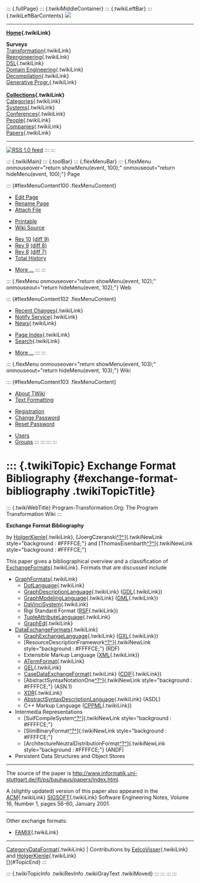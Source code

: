 ::: {.fullPage}
::: {.twikiMiddleContainer}
::: {.twikiLeftBar}
::: {.twikiLeftBarContents}
![](../pub/transformation.gif)

------------------------------------------------------------------------

**[Home](WebHome){.twikiLink}**

**Surveys**\
[Transformation](ProgramTransformation){.twikiLink}\
[Reengineering](ReengineeringWiki){.twikiLink}\
[DSL](DomainSpecificLanguages){.twikiLink}\
[Domain Engineering](DomainEngineering){.twikiLink}\
[Decompilation](DeCompilation){.twikiLink}\
[Generative Progr.](GenerativeProgrammingWiki){.twikiLink}\
\
**[Collections](CategoryCollection){.twikiLink}**\
[Categories](CategoryCategory){.twikiLink}\
[Systems](TransformationSystems){.twikiLink}\
[Conferences](TransformationConferences){.twikiLink}\
[People](TransformationPeople){.twikiLink}\
[Companies](TransformationCompanies){.twikiLink}\
[Papers](CategoryPaper){.twikiLink}

------------------------------------------------------------------------

[![](../pub/rss.gif "RSS 1.0 feed")](WebRss@skin=rss)
:::
:::

::: {.twikiMain}
::: {.toolBar}
::: {.flexMenuBar}
::: {.flexMenu onmouseover="return showMenu(event, 100);" onmouseout="return hideMenu(event, 100);"}
Page

::: {#flexMenuContent100 .flexMenuContent}
-   [Edit
    Page](http://www.program-transformation.org/edit/Transform/ExchangeFormatBibliography?t=1536826476)
-   [Rename
    Page](http://www.program-transformation.org/rename/Transform/ExchangeFormatBibliography)
-   [Attach
    File](http://www.program-transformation.org/attach/Transform/ExchangeFormatBibliography)

<!-- -->

-   [Printable](http://www.program-transformation.org/view/Transform/ExchangeFormatBibliography?skin=print.pattern)
-   [Wiki
    Source](http://www.program-transformation.org/view/Transform/ExchangeFormatBibliography?skin=text&raw=on&contenttype=text/plain)

<!-- -->

-   [Rev
    10](http://www.program-transformation.org/view/Transform/ExchangeFormatBibliography?rev=1.10)
    [(diff 9)](http://www.program-transformation.org/rdiff/Transform/ExchangeFormatBibliography?rev1=1.10&rev2=1.9)
-   [Rev
    9](http://www.program-transformation.org/view/Transform/ExchangeFormatBibliography?rev=1.9)
    [(diff 8)](http://www.program-transformation.org/rdiff/Transform/ExchangeFormatBibliography?rev1=1.9&rev2=1.8)
-   [Rev
    8](http://www.program-transformation.org/view/Transform/ExchangeFormatBibliography?rev=1.8)
    [(diff 7)](http://www.program-transformation.org/rdiff/Transform/ExchangeFormatBibliography?rev1=1.8&rev2=1.7)
-   [Total
    History](http://www.program-transformation.org/rdiff/Transform/ExchangeFormatBibliography)

<!-- -->

-   [More
    \...](http://www.program-transformation.org/oops/Transform/ExchangeFormatBibliography?template=oopsmore&param1=1.10&param2=1.10)
:::
:::

::: {.flexMenu onmouseover="return showMenu(event, 102);" onmouseout="return hideMenu(event, 102);"}
Web

::: {#flexMenuContent102 .flexMenuContent}
-   [Recent Changes](WebChanges){.twikiLink}
-   [Notify Service](WebNotify){.twikiLink}
-   [News](WebNews){.twikiLink}

<!-- -->

-   [Page Index](WebIndex){.twikiLink}
-   [Search](WebSearch){.twikiLink}

<!-- -->

-   [More
    \...](http://www.program-transformation.org/oops/Transform/ExchangeFormatBibliography?template=oopsmore&param1=1.10&param2=1.10)
:::
:::

::: {.flexMenu onmouseover="return showMenu(event, 103);" onmouseout="return hideMenu(event, 103);"}
Wiki

::: {#flexMenuContent103 .flexMenuContent}
-   [About
    TWiki](http://www.program-transformation.org/view/TWiki/WebHome)
-   [Text
    Formatting](http://www.program-transformation.org/view/TWiki/TextFormattingRules)

<!-- -->

-   [Registration](http://www.program-transformation.org/view/TWiki/TWikiRegistration)
-   [Change
    Password](http://www.program-transformation.org/view/TWiki/ChangePassword)
-   [Reset
    Password](http://www.program-transformation.org/view/TWiki/ResetPassword)

<!-- -->

-   [Users](http://www.program-transformation.org/view/Main/TWikiUsers)
-   [Groups](http://www.program-transformation.org/view/Main/TWikiGroups)
:::
:::
:::
:::

::: {.twikiTopic}
Exchange Format Bibliography {#exchange-format-bibliography .twikiTopicTitle}
============================

::: {.twikiWebTitle}
Program-Transformation.Org: The Program Transformation Wiki
:::

**Exchange Format Bibliography**

by [HolgerKienle](HolgerKienle){.twikiLink},
[JoergCzeranski[^?^](http://www.program-transformation.org/edit/Transform/JoergCzeranski?topicparent=Transform.ExchangeFormatBibliography)]{.twikiNewLink
style="background : #FFFFCE;"} and
[ThomasEisenbarth[^?^](http://www.program-transformation.org/edit/Transform/ThomasEisenbarth?topicparent=Transform.ExchangeFormatBibliography)]{.twikiNewLink
style="background : #FFFFCE;"}

This paper gives a bibliographical overview and a classification of
[ExchangeFormats](ExchangeFormat){.twikiLink}. Formats that are
discussed include

-   [GraphFormats](GraphFormats){.twikiLink}
    -   [DotLanguage](DotLanguage){.twikiLink}
    -   [GraphDescriptionLanguage](GraphDescriptionLanguage){.twikiLink}
        ([GDL](GDL){.twikiLink})
    -   [GraphModelingLanguage](GraphModelingLanguage){.twikiLink}
        ([GML](GML){.twikiLink})
    -   [DaVinciSystem](DaVinciSystem){.twikiLink}
    -   Rigi Standard Format ([RSF](RSF){.twikiLink})
    -   [TupleAttributeLanguage](TupleAttributeLanguage){.twikiLink}
    -   [GraphEd](GraphEd){.twikiLink}
-   [DataExchangeFormats](DataExchangeFormats){.twikiLink}
    -   [GraphExchangeLanguage](GraphExchangeLanguage){.twikiLink}
        ([GXL](GXL){.twikiLink})
    -   [ResourceDescriptionFramework[^?^](http://www.program-transformation.org/edit/Transform/ResourceDescriptionFramework?topicparent=Transform.ExchangeFormatBibliography)]{.twikiNewLink
        style="background : #FFFFCE;"} (RDF)
    -   Extensible Markup Language ([XML](XML){.twikiLink})
    -   [ATermFormat](ATermFormat){.twikiLink}
    -   [GEL](GEL){.twikiLink}
    -   [CaseDataExchangeFormat](CaseDataExchangeFormat){.twikiLink}
        ([CDIF](CDIF){.twikiLink})
    -   [AbstractSyntaxNotationOne[^?^](http://www.program-transformation.org/edit/Transform/AbstractSyntaxNotationOne?topicparent=Transform.ExchangeFormatBibliography)]{.twikiNewLink
        style="background : #FFFFCE;"} (ASN.1)
    -   [XDR](XDR){.twikiLink}
    -   [AbstractSyntaxDescriptionLanguage](AbstractSyntaxDescriptionLanguage){.twikiLink}
        (ASDL)
    -   C++ Markup Language ([CPPML](CPPML){.twikiLink})
-   Intermedia Representations
    -   [SuifCompileSystem[^?^](http://www.program-transformation.org/edit/Transform/SuifCompileSystem?topicparent=Transform.ExchangeFormatBibliography)]{.twikiNewLink
        style="background : #FFFFCE;"}
    -   [SlimBinaryFormat[^?^](http://www.program-transformation.org/edit/Transform/SlimBinaryFormat?topicparent=Transform.ExchangeFormatBibliography)]{.twikiNewLink
        style="background : #FFFFCE;"}
    -   [ArchitectureNeutralDistributionFormat[^?^](http://www.program-transformation.org/edit/Transform/ArchitectureNeutralDistributionFormat?topicparent=Transform.ExchangeFormatBibliography)]{.twikiNewLink
        style="background : #FFFFCE;"} (ANDF)
-   Persistent Data Structures and Object Stores

------------------------------------------------------------------------

The source of the paper is
<http://www.informatik.uni-stuttgart.de/ifi/ps/bauhaus/papers/index.html>.

A (slightly updated) version of this paper also appeared in the
[ACM](ACM){.twikiLink} [SIGSOFT](SIGSOFT){.twikiLink} Software
Engineering Notes, Volume 16, Number 1, pages 56-60, January 2001.

------------------------------------------------------------------------

Other exchange formats:

-   [FAMIX](FAMIX){.twikiLink}

------------------------------------------------------------------------

[CategoryDataFormat](CategoryDataFormat){.twikiLink} \| Contributions by
[EelcoVisser](EelcoVisser){.twikiLink} and
[HolgerKienle](HolgerKienle){.twikiLink}\
[]{#TopicEnd}
:::

::: {.twikiTopicInfo .twikiRevInfo .twikiGrayText .twikiMoved}
:::
:::
:::
:::
